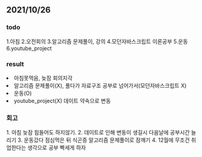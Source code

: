 <h2>2021/10/26</h2>
<h3>todo</h3>
1.아침
2.오전회의
3.알고리즘 문제풀이, 강의
4.모던자바스크립트 이론공부
5.운동
6.youtube_project
<h3>result</h3>
<li>아침못먹음, 늦잠 회의지각</li>
<li>알고리즘 문제풀이(X), 풀다가 자료구조 공부로 넘어가서(모던자바스크립트 X)</li>
<li>운동(O)</li>
<li>youtube_project(X) 데이트 약속으로 변동</li>
<h3>회고</h3>
1. 아침 늦잠 힘들어도 하지않기.
2. 데이트로 인해 변동이 생길시 다음날에 공부시간 늘리기
3. 운동갔다 점심먹은 뒤 식곤증 알고리즘 문제풀이로 잠깨기
4. 12월에 무조건 취업한다는 생각으로 공부 빡세게 하자
